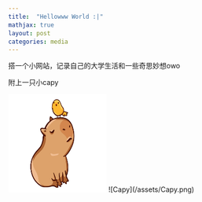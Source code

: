 ```yaml
---
title:  "Hellowww World :|"
mathjax: true
layout: post
categories: media
---
```

搭一个小网站，记录自己的大学生活和一些奇思妙想owo

附上一只小capy

<img src="/assets/Capy.png" alt="Image description" width="200" height="200">
![Capy](/assets/Capy.png)
